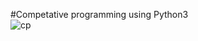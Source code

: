 #Competative programming using Python3
<br>
![cp](https://github.com/shazx06/cp/blob/main/coding.gif)
